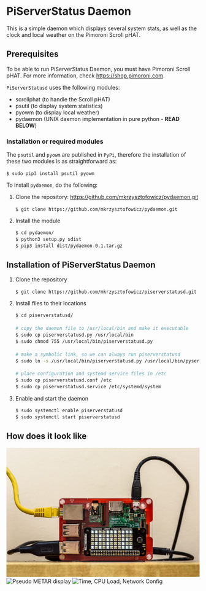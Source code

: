 # PiServerStatus Daemon

This is a simple daemon which displays several system stats, 
as well as the clock and local weather on the Pimoroni Scroll pHAT. 

## Prerequisites

To be able to run PiServerStatus Daemon, you must have Pimoroni Scroll pHAT.
For more information, check https://shop.pimoroni.com. 

`PiServerStatusd` uses the following modules:
* scrollphat (to handle the Scroll pHAT)
* psutil (to display system statistics)
* pyowm (to display local weather)
* pydaemon (UNIX daemon implementation in pure python - **READ BELOW**) 

### Installation or required modules

The `psutil` and `pyowm` are published in `PyPi`, therefore the installation
of these two modules is as straightforward as:

`$ sudo pip3 install psutil pyowm`

To install `pydaemon`, do the following:

1. Clone the repository: https://github.com/mkrzysztofowicz/pydaemon.git

    `$ git clone https://github.com/mkrzysztofowicz/pydaemon.git`

2. Install the module

    ```bash
    $ cd pydaemon/
    $ python3 setup.py sdist
    $ pip3 install dist/pydaemon-0.1.tar.gz
    ```

## Installation of PiServerStatus Daemon

1. Clone the repository

    `$ git clone https://github.com/mkrzysztofowicz/piserverstatusd.git`
    
2. Install files to their locations

    ```bash
    $ cd piserverstatusd/
    
    # copy the daemon file to /usr/local/bin and make it executable
    $ sudo cp piserverstatusd.py /usr/local/bin
    $ sudo chmod 755 /usr/local/bin/piserverstatusd.py
    
    # make a symbolic link, so we can always run piserverstatusd
    $ sudo ln -s /usr/local/bin/piserverstatusd.py /usr/local/bin/pyserverstatusd
    
    # place configuration and systemd service files in /etc
    $ sudo cp piserverstatusd.conf /etc
    $ sudo cp piserverstatusd.service /etc/systemd/system
    ```

3. Enable and start the daemon

    ```bash
    $ sudo systemctl enable piserverstatusd
    $ sudo systemctl start piserverstatusd
    ``` 

## How does it look like

![PiServerStatusd](images/piserverstatusd.jpg)
![Pseudo METAR display](https://static.frozen-geek.net/video/piserverstatusd/psmetar.gif)
![Time, CPU Load, Network Config](https://static.frozen-geek.net/video/piserverstatusd/time-net-cpu.gif)
